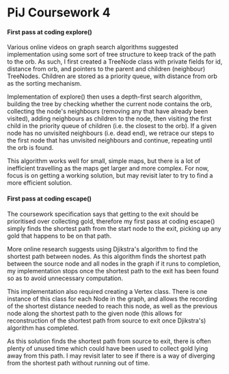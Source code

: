 # PiJ Coursework 4

#### First pass at coding explore()

Various online videos on graph search algorithms suggested implementation using some sort of tree structure to keep
track of the path to the orb. As such, I first created a TreeNode class with private fields for id, distance from orb,
and pointers to the parent and children (neighbour) TreeNodes. Children are stored as a priority queue, with distance
from orb as the sorting mechanism.

Implementation of explore() then uses a depth-first search algorithm, building the tree by checking whether the current
node contains the orb, collecting the node's neighbours (removing any that have already been visited), adding neighbours
as children to the node, then visiting the first child in the priority queue of children (i.e. the closest to the orb).
If a given node has no unvisited neighbours (i.e. dead end), we retrace our steps to the first node that has unvisited
neighbours and continue, repeating until the orb is found.

This algorithm works well for small, simple maps, but there is a lot of inefficient travelling as the maps get larger
and more complex. For now, focus is on getting a working solution, but may revisit later to try to find a more efficient
solution.

#### First pass at coding escape()

The coursework specification says that getting to the exit should be prioritised over collecting gold, therefore my first
pass at coding escape() simply finds the shortest path from the start node to the exit, picking up any gold that happens
to be on that path.

More online research suggests using Djikstra's algorithm to find the shortest path between nodes. As this algorithm finds
the shortest path between the source node and all nodes in the graph if it runs to completion, my implementation stops
once the shortest path to the exit has been found so as to avoid unnecessary computation.

This implementation also required creating a Vertex class. There is one instance of this class for each Node in the graph,
and allows the recording of the shortest distance needed to reach this node, as well as the previous node along the
shortest path to the given node (this allows for reconstruction of the shortest path from source to exit once Djikstra's)
algorithm has completed.

As this solution finds the shortest path from source to exit, there is often plenty of unused time which could have been
used to collect gold lying away from this path. I may revisit later to see if there is a way of diverging from the
shortest path without running out of time.